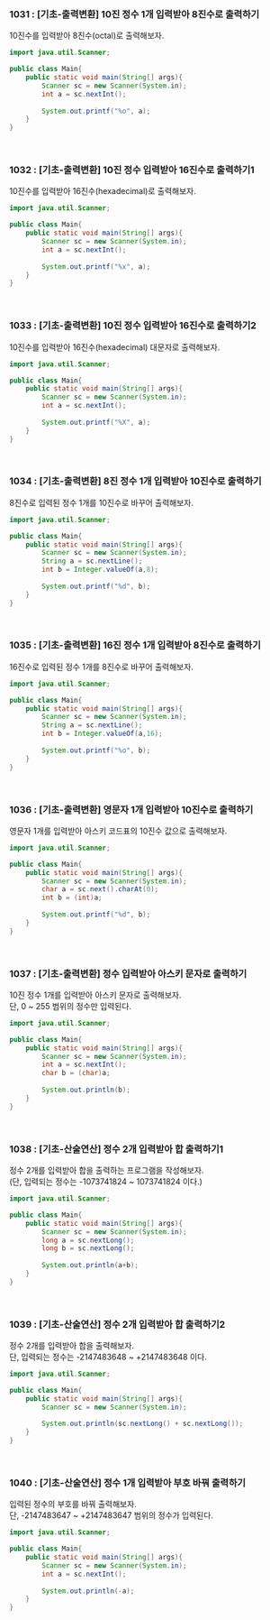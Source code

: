 ### 1031 : [기초-출력변환] 10진 정수 1개 입력받아 8진수로 출력하기
10진수를 입력받아 8진수(octal)로 출력해보자.  
```java
import java.util.Scanner;

public class Main{
    public static void main(String[] args){
        Scanner sc = new Scanner(System.in);
        int a = sc.nextInt();
        
        System.out.printf("%o", a);
    }
}
```

<br>

### 1032 : [기초-출력변환] 10진 정수 입력받아 16진수로 출력하기1
10진수를 입력받아 16진수(hexadecimal)로 출력해보자.
```java
import java.util.Scanner;

public class Main{
    public static void main(String[] args){
        Scanner sc = new Scanner(System.in);
        int a = sc.nextInt();
        
        System.out.printf("%x", a);
    }
}
```

<br> 

### 1033 : [기초-출력변환] 10진 정수 입력받아 16진수로 출력하기2
10진수를 입력받아 16진수(hexadecimal) 대문자로 출력해보자.
```java
import java.util.Scanner;

public class Main{
    public static void main(String[] args){
        Scanner sc = new Scanner(System.in);
        int a = sc.nextInt();
        
        System.out.printf("%X", a);
    }
}
```

<br>

### 1034 : [기초-출력변환] 8진 정수 1개 입력받아 10진수로 출력하기
8진수로 입력된 정수 1개를 10진수로 바꾸어 출력해보자.
```java
import java.util.Scanner;

public class Main{
    public static void main(String[] args){
        Scanner sc = new Scanner(System.in);
        String a = sc.nextLine();
        int b = Integer.valueOf(a,8);
        
        System.out.printf("%d", b);
    }
}
```

<br>

### 1035 : [기초-출력변환] 16진 정수 1개 입력받아 8진수로 출력하기
16진수로 입력된 정수 1개를 8진수로 바꾸어 출력해보자.
```java
import java.util.Scanner;

public class Main{
    public static void main(String[] args){
        Scanner sc = new Scanner(System.in);
        String a = sc.nextLine();
        int b = Integer.valueOf(a,16);
        
        System.out.printf("%o", b);
    }
}
```

<br>

### 1036 : [기초-출력변환] 영문자 1개 입력받아 10진수로 출력하기
영문자 1개를 입력받아 아스키 코드표의 10진수 값으로 출력해보자.
```java
import java.util.Scanner;

public class Main{
    public static void main(String[] args){
        Scanner sc = new Scanner(System.in);
        char a = sc.next().charAt(0);
        int b = (int)a;
        
        System.out.printf("%d", b);
    }
}
```

<br>

### 1037 : [기초-출력변환] 정수 입력받아 아스키 문자로 출력하기
10진 정수 1개를 입력받아 아스키 문자로 출력해보자.  
단, 0 ~ 255 범위의 정수만 입력된다.  
```java
import java.util.Scanner;

public class Main{
    public static void main(String[] args){
        Scanner sc = new Scanner(System.in);
        int a = sc.nextInt();
        char b = (char)a;
        
        System.out.println(b);
    }
}
```
<br>

### 1038 : [기초-산술연산] 정수 2개 입력받아 합 출력하기1
정수 2개를 입력받아 합을 출력하는 프로그램을 작성해보자.  
(단, 입력되는 정수는 -1073741824 ~ 1073741824 이다.)  
```java
import java.util.Scanner;

public class Main{
    public static void main(String[] args){
        Scanner sc = new Scanner(System.in);
        long a = sc.nextLong();
        long b = sc.nextLong();
        
        System.out.println(a+b);
    }
}
```

<br>

### 1039 : [기초-산술연산] 정수 2개 입력받아 합 출력하기2
정수 2개를 입력받아 합을 출력해보자.  
단, 입력되는 정수는 -2147483648 ~ +2147483648 이다.  
```java
import java.util.Scanner;

public class Main{
    public static void main(String[] args){
        Scanner sc = new Scanner(System.in);
        
        System.out.println(sc.nextLong() + sc.nextLong());
    }
}
```

<br>

### 1040 : [기초-산술연산] 정수 1개 입력받아 부호 바꿔 출력하기
입력된 정수의 부호를 바꿔 출력해보자.  
단, -2147483647 ~ +2147483647 범위의 정수가 입력된다.  
```java
import java.util.Scanner;

public class Main{
    public static void main(String[] args){
        Scanner sc = new Scanner(System.in);
        int a = sc.nextInt();
        
        System.out.println(-a);
    }
}
```

